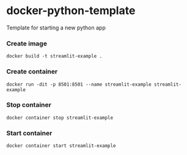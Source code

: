 # docker-python-template
Template for starting a new python app


### Create image
`docker build -t streamlit-example .`

### Create container
`docker run -dit -p 8501:8501 --name streamlit-example streamlit-example`

### Stop container
`docker container stop streamlit-example`

### Start container
`docker container start streamlit-example`